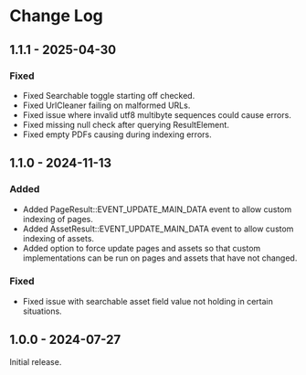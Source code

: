 # Change Log

## 1.1.1 - 2025-04-30

### Fixed

- Fixed Searchable toggle starting off checked.
- Fixed UrlCleaner failing on malformed URLs.
- Fixed issue where invalid utf8 multibyte sequences could cause errors.
- Fixed missing null check after querying ResultElement.
- Fixed empty PDFs causing during indexing errors.

## 1.1.0 - 2024-11-13

### Added

- Added PageResult::EVENT\_UPDATE\_MAIN\_DATA event to allow custom indexing of pages.
- Added AssetResult::EVENT\_UPDATE\_MAIN\_DATA event to allow custom indexing of assets.
- Added option to force update pages and assets so that custom implementations can be run on pages and assets that have not changed.

### Fixed

- Fixed issue with searchable asset field value not holding in certain situations.

## 1.0.0 - 2024-07-27

Initial release.
